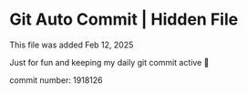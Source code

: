 # Git Auto Commit | Hidden File

This file was added Feb 12, 2025

Just for fun and keeping my daily git commit active 🤪

commit number: 1918126
